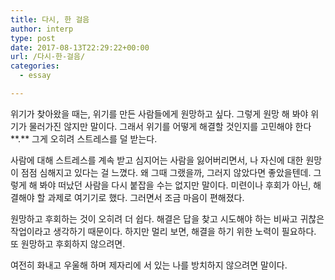 ```yaml
---
title: 다시, 한 걸음
author: interp
type: post
date: 2017-08-13T22:29:22+00:00
url: /다시-한-걸음/
categories:
  - essay

---
```

위기가 찾아왔을 때는, 위기를 만든 사람들에게 원망하고 싶다. 그렇게 원망 해 봐야 위기가 물러가진 않지만 말이다. 그래서 위기를 어떻게 해결할 것인지를 고민해야 한다**.** 그게 오히려 스트레스를 덜 받는다.

사람에 대해 스트레스를 계속 받고 심지어는 사람을 잃어버리면서, 나 자신에 대한 원망이 점점 심해지고 있다는 걸 느꼈다. 왜 그때 그랬을까, 그러지 않았다면 좋았을텐데. 그렇게 해 봐야 떠났던 사람을 다시 붙잡을 수는 없지만 말이다. 미련이나 후회가 아닌, 해결해야 할 과제로 여기기로 했다. 그러면서 조금 마음이 편해졌다.

원망하고 후회하는 것이 오히려 더 쉽다. 해결은 답을 찾고 시도해야 하는 비싸고 귀찮은 작업이라고 생각하기 때문이다. 하지만 멀리 보면, 해결을 하기 위한 노력이 필요하다. 또 원망하고 후회하지 않으려면.

여전히 화내고 우울해 하며 제자리에 서 있는 나를 방치하지 않으려면 말이다.

